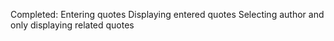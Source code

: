 Completed:
Entering quotes
Displaying entered quotes
Selecting author and only displaying related quotes
